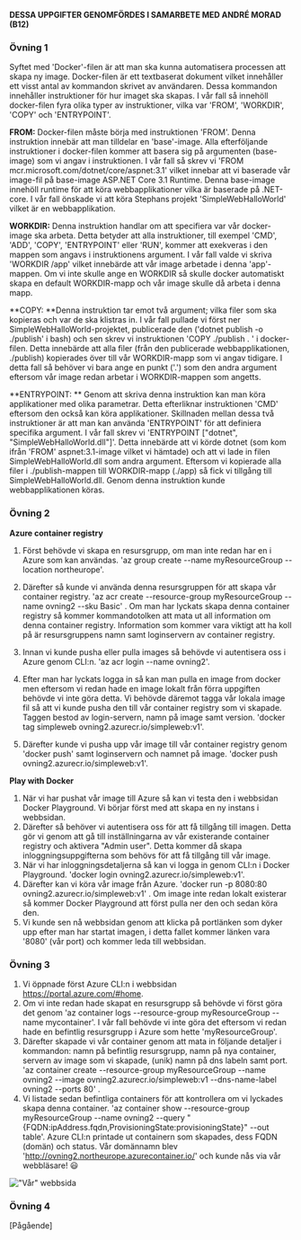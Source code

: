 **DESSA UPPGIFTER GENOMFÖRDES I SAMARBETE MED ANDRÉ MORAD (B12)**

### **Övning 1**

Syftet med 'Docker'-filen är att man ska kunna automatisera processen att skapa ny image. Docker-filen är ett textbaserat dokument vilket innehåller ett visst antal av kommandon skrivet av användaren. Dessa kommandon innehåller instruktioner för hur imaget ska skapas. I vår fall så innehöll docker-filen fyra olika typer av instruktioner, vilka var 'FROM', 'WORKDIR', 'COPY' och 'ENTRYPOINT'.

**FROM:** Docker-filen måste börja med instruktionen 'FROM'. Denna instruktion innebär att man tilldelar en 'base'-image. Alla efterföljande instruktioner i docker-filen kommer att basera sig på argumenten (base-image) som vi angav i instruktionen. I vår fall så skrev vi 'FROM mcr.microsoft.com/dotnet/core/aspnet:3.1' vilket innebar att vi baserade vår image-fil på base-image ASP.NET Core 3.1 Runtime.  Denna base-image innehöll runtime för att köra webbapplikationer vilka är baserade på .NET-core. I vår fall önskade vi att köra Stephans projekt 'SimpleWebHalloWorld' vilket är en webbapplikation. 

**WORKDIR:** Denna instruktion handlar om att specifiera var vår docker-image ska arbeta. Detta betyder att alla instruktioner, till exempel 'CMD', 'ADD', 'COPY', 'ENTRYPOINT' eller 'RUN', kommer att exekveras i den mappen som angavs i instruktionens argument. I vår fall valde vi skriva 'WORKDIR /app' vilket innebärde att vår image arbetade i denna 'app'-mappen. Om vi inte skulle ange en WORKDIR så skulle docker automatiskt skapa en default WORKDIR-mapp och vår image skulle då arbeta i denna mapp.

**COPY: **Denna instruktion tar emot två argument; vilka filer som ska kopieras och var de ska klistras in.  I vår fall pullade vi först ner SimpleWebHalloWorld-projektet, publicerade den ('dotnet publish -o ./publish' i bash) och sen skrev vi instruktionen 'COPY ./publish . ' i docker-filen. Detta innebärde att alla filer (från den publicerade webbapplikationen, ./publish) kopierades över till vår WORKDIR-mapp som vi angav tidigare. I detta fall så behöver vi bara ange en punkt ('.') som den andra argument eftersom vår image redan arbetar i WORKDIR-mappen som angetts.

**ENTRYPOINT: ** Genom att skriva denna instruktion kan man köra applikationer med olika parametrar. Detta efterliknar instruktionen 'CMD' eftersom den också kan köra applikationer.  Skillnaden mellan dessa två instruktioner är att man kan använda 'ENTRYPOINT' för att definiera specifika argument. I vår fall skrev vi 'ENTRYPOINT ["dotnet", "SimpleWebHalloWorld.dll"]'. Detta innebärde att vi körde dotnet (som kom ifrån 'FROM' aspnet:3.1-image vilket vi hämtade) och att vi lade in filen SimpleWebHalloWorld.dll som andra argument. Eftersom vi kopierade alla filer i ./publish-mappen till WORKDIR-mapp (./app) så fick vi tillgång till SimpleWebHalloWorld.dll. Genom denna instruktion kunde webbapplikationen köras.



### **Övning 2**

**Azure container registry**

1. Först behövde vi skapa en resursgrupp, om man inte redan har en i Azure som kan användas. 'az group create --name myResourceGroup --location northeurope'.

2. Därefter så kunde vi använda denna resursgruppen för att skapa vår container registry. 'az acr create --resource-group myResourceGroup --name ovning2 --sku Basic' . Om man har lyckats skapa denna container registry så kommer kommandotolken att mata ut all information om denna container registry. Information som kommer vara viktigt att ha koll på är resursgruppens namn samt loginservern av container registry.

3. Innan vi kunde pusha eller pulla images så behövde vi autentisera oss i Azure genom CLI:n. 'az acr login --name ovning2'.

4. Efter man har lyckats logga in så kan man pulla en image from docker men eftersom vi redan hade en image lokalt från förra uppgiften behövde vi inte göra detta. Vi behövde däremot tagga vår lokala image fil så att vi kunde pusha den till vår container registry som vi skapade. Taggen bestod av login-servern, namn på image samt version. 'docker tag simpleweb ovning2.azurecr.io/simpleweb:v1'.

5. Därefter kunde vi pusha upp vår image till vår container registry genom 'docker push' samt loginservern och namnet på image. 'docker push  ovning2.azurecr.io/simpleweb:v1'.

   

**Play with Docker**

1. När vi har pushat vår image till Azure så kan vi testa den i webbsidan Docker Playground. Vi börjar först med att skapa en ny instans i webbsidan.
2. Därefter så behöver vi autentisera oss för att få tillgång till imagen. Detta gör vi genom att gå till inställningarna av vår existerande container registry och aktivera "Admin user". Detta kommer då skapa inloggningsuppgifterna som behövs för att få tillgång till vår image.
3. När vi har inloggningsdetaljerna så kan vi logga in genom CLI:n i Docker Playground. 'docker login ovning2.azurecr.io/simpleweb:v1'.
4. Därefter kan vi köra vår image från Azure. 'docker run -p 8080:80  ovning2.azurecr.io/simpleweb:v1' . Om image inte redan lokalt existerar så kommer Docker Playground att först pulla ner den och sedan köra den.
5. Vi kunde sen nå webbsidan genom att klicka på portlänken som dyker upp efter man har startat imagen, i detta fallet kommer länken vara '8080' (vår port) och kommer leda till webbsidan.

### **Övning 3**

1. Vi öppnade först Azure CLI:n i webbsidan https://portal.azure.com/#home.
2. Om vi inte redan hade skapat en resursgrupp så behövde vi först göra det genom 'az container logs --resource-group myResourceGroup --name mycontainer'. I vår fall behövde vi inte göra det eftersom vi redan hade en befintlig resursgrupp i Azure som hette 'myResourceGroup'.
3. Därefter skapade vi vår container genom att mata in följande detaljer i kommandon: namn på befintlig resursgrupp, namn på nya container, servern av image som vi skapade, (unik) namn på dns labeln samt port. 'az container create --resource-group myResourceGroup --name ovning2 --image ovning2.azurecr.io/simpleweb:v1 --dns-name-label ovning2 --ports 80' .
4. Vi listade sedan befintliga containers för att kontrollera om vi lyckades skapa denna container. 'az container show --resource-group myResourceGroup --name ovning2 --query "{FQDN:ipAddress.fqdn,ProvisioningState:provisioningState}" --out table'. Azure CLI:n printade ut containern som skapades, dess FQDN (domän) och status. Vår domännamn blev 'http://ovning2.northeurope.azurecontainer.io/' och kunde nås via vår webbläsare! :smiley:

!["Vår" webbsida](blob:https://imgur.com/b74b531c-f18c-4cc5-8c2c-8146a26fb2ff)



### **Övning 4**

[Pågående]
